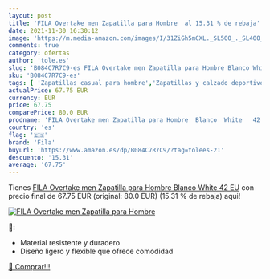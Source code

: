 ```yaml
---
layout: post
title: 'FILA Overtake men Zapatilla para Hombre  al 15.31 % de rebaja'
date: 2021-11-30 16:30:12
image: 'https://m.media-amazon.com/images/I/31ZiGh5mCXL._SL500_._SL400_.jpg'
comments: true
category: ofertas
author: 'tole.es'
slug: 'B084C7R7C9-es FILA Overtake men Zapatilla para Hombre Blanco White 42 EU'
sku: 'B084C7R7C9-es'
tags: [ 'Zapatillas casual para hombre','Zapatillas y calzado deportivo para hombre','Zapatos','Zapatos para hombre','Zapatos y complementos','fila','zapatilla', ]
actualPrice: 67.75 EUR
currency: EUR
price: 67.75
comparePrice: 80.0 EUR
prodname: 'FILA Overtake men Zapatilla para Hombre  Blanco  White   42 EU'
country: 'es'
flag: '🇪🇸'
brand: 'Fila'
buyurl: 'https://www.amazon.es/dp/B084C7R7C9/?tag=tolees-21'
descuento: '15.31'
average: '67.75'
---
```


Tienes [FILA Overtake men Zapatilla para Hombre  Blanco  White   42 EU](https://www.amazon.es/dp/B084C7R7C9/?tag=tolees-21) con precio final de  67.75 EUR (original: 80.0 EUR) (15.31 %  de rebaja) aqui!

[![FILA Overtake men Zapatilla para Hombre ](https://m.media-amazon.com/images/I/31ZiGh5mCXL._SL500_._SL400_.jpg)](https://www.amazon.es/dp/B084C7R7C9/?tag=tolees-21)

🔎:

- Material resistente y duradero
- Diseño ligero y flexible que ofrece comodidad

[🛒 Comprar!!!](https://www.amazon.es/dp/B084C7R7C9/?tag=tolees-21)
